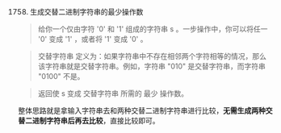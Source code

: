 1758. 生成交替二进制字符串的最少操作数

> 给你一个仅由字符 '0' 和 '1' 组成的字符串 s 。一步操作中，你可以将任一 '0' 变成 '1' ，或者将 '1' 变成 '0' 。

> 交替字符串 定义为：如果字符串中不存在相邻两个字符相等的情况，那么该字符串就是交替字符串。例如，字符串 "010" 是交替字符串，而字符串 "0100" 不是。

> 返回使 s 变成 交替字符串 所需的 最少 操作数。


整体思路就是拿输入字符串去和两种交替二进制字符串进行比较，**无需生成两种交替二进制字符串后再去比较**，直接比较即可。